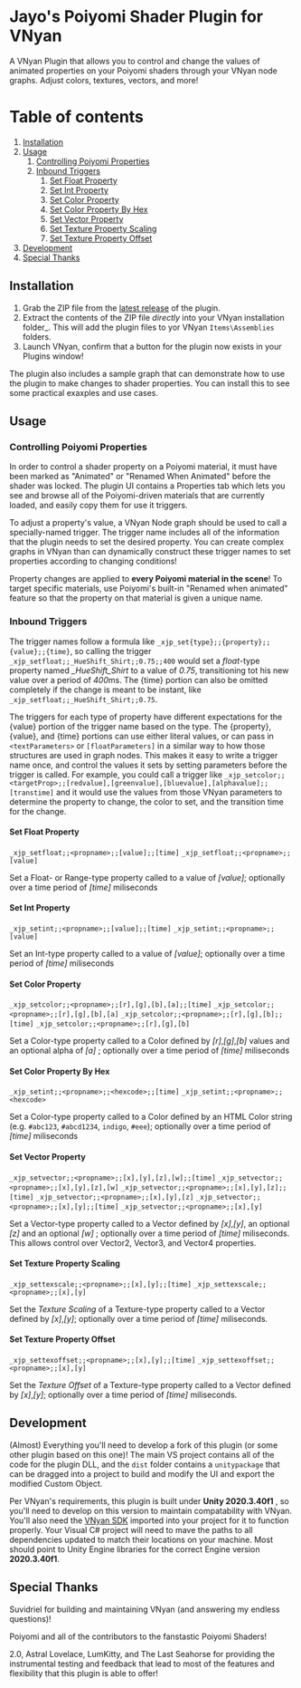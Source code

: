 # Jayo's Poiyomi Shader Plugin for VNyan

A VNyan Plugin that allows you to control and change the values of animated properties on your Poiyomi shaders through your VNyan node graphs. Adjust colors, textures, vectors, and more!

# Table of contents
1. [Installation](#installation)
2. [Usage](#usage)
    1. [Controlling Poiyomi Properties](#controlling-poiyomi-properties)
    2. [Inbound Triggers](#inbound-triggers)
        1. [Set Float Property](#set-float-property)
        2. [Set Int Property](#set-int-property)
        3. [Set Color Property](#set-color-property)
        4. [Set Color Property By Hex](#set-color-property-by-hex)
        5. [Set Vector Property](#set-vector-property)
        6. [Set Texture Property Scaling](#set-texture-property-scaling)
        7. [Set Texture Property Offset](#set-texture-property-offset)
3. [Development](#development)
4. [Special Thanks](#special-thanks)

## Installation
1. Grab the ZIP file from the [latest release](https://github.com/jayo-exe/JayoPoiyomiPlugin/releases/latest) of the plugin.
2. Extract the contents of the ZIP file _directly_ into your VNyan installation folder_.  This will add the plugin files to yor VNyan `Items\Assemblies` folders.
3. Launch VNyan, confirm that a button for the plugin now exists in your Plugins window! 

The plugin also includes a sample graph that can demonstrate how to use the plugin to make changes to shader properties.  You can install this to see some practical exaxples and use cases.

## Usage
### Controlling Poiyomi Properties
In order to control a shader property on a Poiyomi material, it must have been marked as "Animated" or "Renamed When Animated" before the shader was locked.  The plugin UI contains a Properties tab which lets you see and browse all of the Poiyomi-driven materials that are currently loaded, and easily copy them for use it triggers.

To adjust a property's value, a VNyan Node graph should be used to call a specially-named trigger.  The trigger name includes all of the information that the plugin needs to set the desired property.  You can create complex graphs in VNyan than can dynamically construct these trigger names to set properties according to changing conditions!

Property changes are applied to **every Poiyomi material in the scene**!  To target specific materials, use Poiyomi's built-in "Renamed when animated" feature so that the property on that material is given a unique name.

### Inbound Triggers

The trigger names follow a formula like `_xjp_set{type};;{property};;{value};;{time}`, so calling the trigger `_xjp_setfloat;;_HueShift_Shirt;;0.75;;400` would set a *float*-type property named *_HueShift_Shirt* to a value of *0.75*, transitioning tot his new value over a period of *400*ms.
The {time} portion can also be omitted completely if the change is meant to be instant, like `_xjp_setfloat;;_HueShift_Shirt;;0.75`.

The triggers for each type of property have different expectations for the {value} portion of the trigger name based on the type.  The {property}, {value}, and {time} portions can use either literal values, or can pass in `<textParameters>` or `[floatParameters]` in a similar way to how those structures are used in graph nodes.  This makes it easy to write a trigger name once, and control the values it sets by setting parameters before the trigger is called.
For example, you could call a trigger like `_xjp_setcolor;;<targetProp>;;[redvalue],[greenvalue],[bluevalue],[alphavalue];;[transtime]` and it would use the values from those VNyan parameters to determine the property to change, the color to set, and the transition time for the change.

#### Set Float Property
`_xjp_setfloat;;<propname>;;[value];;[time]`
`_xjp_setfloat;;<propname>;;[value]`

Set a Float- or Range-type property called *<propname>* to a value of *[value]*; optionally over a time period of *[time]* miliseconds

#### Set Int Property
`_xjp_setint;;<propname>;;[value];;[time]`
`_xjp_setint;;<propname>;;[value]`

Set an Int-type property called *<propname>* to a value of *[value]*; optionally over a time period of *[time]* miliseconds

#### Set Color Property
`_xjp_setcolor;;<propname>;;[r],[g],[b],[a];;[time]`
`_xjp_setcolor;;<propname>;;[r],[g],[b],[a]`
`_xjp_setcolor;;<propname>;;[r],[g],[b];;[time]`
`_xjp_setcolor;;<propname>;;[r],[g],[b]`

Set a Color-type property called *<propname>* to a Color defined by *[r]*,*[g]*,*[b]* values and an optional alpha of *[a]* ; optionally over a time period of *[time]* miliseconds

#### Set Color Property By Hex
`_xjp_setint;;<propname>;;<hexcode>;;[time]`
`_xjp_setint;;<propname>;;<hexcode>`

Set a Color-type property called *<propname>* to a Color defined by an HTML Color string *<hexcode>* (e.g. `#abc123`, `#abcd1234`, `indigo`, `#eee`); optionally over a time period of *[time]* miliseconds

#### Set Vector Property
`_xjp_setvector;;<propname>;;[x],[y],[z],[w];;[time]`
`_xjp_setvector;;<propname>;;[x],[y],[z],[w]`
`_xjp_setvector;;<propname>;;[x],[y],[z];;[time]`
`_xjp_setvector;;<propname>;;[x],[y],[z]`
`_xjp_setvector;;<propname>;;[x],[y];;[time]`
`_xjp_setvector;;<propname>;;[x],[y]`

Set a Vector-type property called *<propname>* to a Vector defined by *[x]*,*[y]*, an optional *[z]* and an optional *[w]* ; optionally over a time period of *[time]* miliseconds.
This allows control over Vector2, Vector3, and Vector4 properties.

#### Set Texture Property Scaling
`_xjp_settexscale;;<propname>;;[x],[y];;[time]`
`_xjp_settexscale;;<propname>;;[x],[y]`

Set the *Texture Scaling* of a Texture-type property called *<propname>* to a Vector defined by *[x]*,*[y]*; optionally over a time period of *[time]* miliseconds.

#### Set Texture Property Offset
`_xjp_settexoffset;;<propname>;;[x],[y];;[time]`
`_xjp_settexoffset;;<propname>;;[x],[y]`

Set the *Texture Offset* of a Texture-type property called *<propname>* to a Vector defined by *[x]*,*[y]*; optionally over a time period of *[time]* miliseconds.

## Development
(Almost) Everything you'll need to develop a fork of this plugin (or some other plugin based on this one)!  The main VS project contains all of the code for the plugin DLL, and the `dist` folder contains a `unitypackage` that can be dragged into a project to build and modify the UI and export the modified Custom Object.

Per VNyan's requirements, this plugin is built under **Unity 2020.3.40f1** , so you'll need to develop on this version to maintain compatability with VNyan.
You'll also need the [VNyan SDK](https://suvidriel.itch.io/vnyan) imported into your project for it to function properly.
Your Visual C# project will need to mave the paths to all dependencies updated to match their locations on your machine.  Most should point to Unity Engine libraries for the correct Engine version **2020.3.40f1**.

## Special Thanks
Suvidriel for building and maintaining VNyan (and answering my endless questions)!

Poiyomi and all of the contributors to the fanstastic Poiyomi Shaders!

2.0, Astral Lovelace, LumKitty, and The Last Seahorse for providing the instrumental testing and feedback that lead to most of the features and flexibility that this plugin is able to offer!
